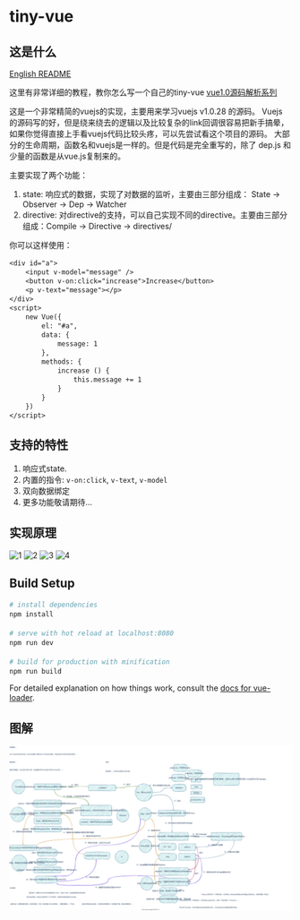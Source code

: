 # tiny-vue

## 这是什么

[English README](./README.md)

这里有非常详细的教程，教你怎么写一个自己的tiny-vue [vue1.0源码解析系列](https://github.com/lihongxun945/myblog/labels/vue1.0%E6%BA%90%E7%A0%81%E8%A7%A3%E6%9E%90)

这是一个非常精简的vuejs的实现，主要用来学习vuejs v1.0.28 的源码。
Vuejs 的源码写的好，但是绕来绕去的逻辑以及比较复杂的link回调很容易把新手搞晕，如果你觉得直接上手看vuejs代码比较头疼，可以先尝试看这个项目的源码。
大部分的生命周期，函数名和vuejs是一样的。但是代码是完全重写的，除了 dep.js 和少量的函数是从vue.js复制来的。

主要实现了两个功能：

1. state: 响应式的数据，实现了对数据的监听，主要由三部分组成： State -> Observer -> Dep -> Watcher
2. directive: 对directive的支持，可以自己实现不同的directive。主要由三部分组成：Compile -> Directive -> directives/

你可以这样使用：

```
<div id="a">
	<input v-model="message" />
	<button v-on:click="increase">Increase</button>
	<p v-text="message"></p>
</div>
<script>
	new Vue({
		el: "#a",
		data: {
			message: 1
		},
		methods: {
			increase () {
				this.message += 1
			}
		}
	})
</script>
```

## 支持的特性

1. 响应式state.
2. 内置的指令: `v-on:click`, `v-text`, `v-model`
3. 双向数据绑定
4. 更多功能敬请期待...

## 实现原理

![1](./imgs/1.png)
![2](./imgs/2.png)
![3](./imgs/3.png)
![4](./imgs/4.png)

## Build Setup

``` bash
# install dependencies
npm install

# serve with hot reload at localhost:8080
npm run dev

# build for production with minification
npm run build
```

For detailed explanation on how things work, consult the [docs for vue-loader](http://vuejs.github.io/vue-loader).

## 图解
![图解](/graph.svg)
